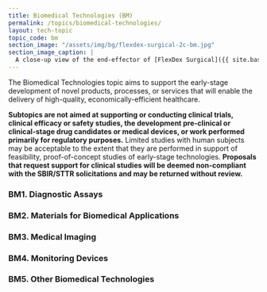 ```yaml
---
title: Biomedical Technologies (BM)
permalink: /topics/biomedical-technologies/
layout: tech-topic
topic_code: bm
section_image: "/assets/img/bg/flexdex-surgical-2c-bm.jpg"
section_image_caption: |
  A close-up view of the end-effector of [FlexDex Surgical]({{ site.baseurl }}/portfolio/details/?company=flexdex-inc#flexdex-inc)'s articulating needle-driver. This instrument is for use in laparoscopic or minimally invasive surgeries. © FlexDex, Inc.
---
```



The Biomedical Technologies topic aims to support the early-stage development of novel products, processes, or services that will enable the delivery of high-quality, economically-efficient healthcare.  

**Subtopics are not aimed at supporting or conducting clinical trials, clinical efficacy or safety studies, the development pre-clinical or clinical-stage drug candidates or medical devices, or work performed primarily for regulatory purposes.** Limited studies with human subjects may be acceptable to the extent that they are performed in support of feasibility, proof-of-concept studies of early-stage technologies. **Proposals that request support for clinical studies will be deemed non-compliant with the SBIR/STTR solicitations and may be returned without review.**

### BM1. Diagnostic Assays

### BM2. Materials for Biomedical Applications

### BM3. Medical Imaging 

### BM4. Monitoring Devices

### BM5. Other Biomedical Technologies


